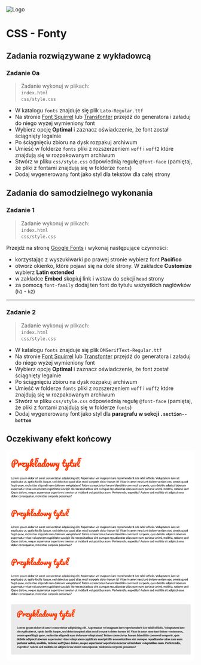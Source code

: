 <img alt="Logo" src="http://coderslab.pl/img/coderslab-logo.png" width="400">

# CSS - Fonty


## Zadania rozwiązywane z wykładowcą

### Zadanie 0a

> Zadanie wykonuj w plikach:  
> `index.html`  
> `css/style.css` 

- W katalogu `fonts` znajduje się plik `Lato-Regular.ttf`
- Na stronie [Font Squirrel](https://www.fontsquirrel.com/tools/webfont-generator) lub [Transfonter](https://transfonter.org/) przejdź do generatora i załaduj do niego wyżej wymieniony font
- Wybierz opcję **Optimal** i zaznacz oświadczenie, że font został ściągnięty legalnie
- Po ściągnięciu zbioru na dysk rozpakuj archiwum
- Umieść w folderze `fonts` pliki z rozszerzeniem `woff` i `woff2` które znajdują się w rozpakowanym archiwum
- Stwórz w pliku `css/style.css` odpowiednią regułę `@font-face` (pamiętaj, że pliki z fontami znajdują się w folderze `fonts`)
- Dodaj wygenerowany font jako styl dla tekstów dla całej strony


## Zadania do samodzielnego wykonania

### Zadanie 1

> Zadanie wykonuj w plikach:  
> `index.html`  
> `css/style.css` 

Przejdź na stronę [Google Fonts](https://www.google.com/fonts) i wykonaj następujące czynności:

- korzystając z wyszukiwarki po prawej stronie wybierz font **Pacifico**
- otwórz okienko, które pojawi się na dole strony. W zakładce **Customize** wybierz **Latin extended**
- w zakładce **Embed** skopiuj link i wstaw do sekcji `head` strony
- za pomocą `font-family` dodaj ten font do tytułu wszystkich nagłówków (`h1` - `h2`)

--- 

### Zadanie 2

> Zadanie wykonuj w plikach:  
> `index.html`  
> `css/style.css` 

- W katalogu `fonts` znajduje się plik `DMSerifText-Regular.ttf`
- Na stronie [Font Squirrel](https://www.fontsquirrel.com/tools/webfont-generator) lub [Transfonter](https://transfonter.org/) przejdź do generatora i załaduj do niego wyżej wymieniony font
- Wybierz opcję **Optimal** i zaznacz oświadczenie, że font został ściągnięty legalnie
- Po ściągnięciu zbioru na dysk rozpakuj archiwum
- Umieść w folderze `fonts` pliki z rozszerzeniem `woff` i `woff2` które znajdują się w rozpakowanym archiwum
- Stwórz w pliku `css/style.css` odpowiednią regułę `@font-face` (pamiętaj, że pliki z fontami znajdują się w folderze `fonts`)
- Dodaj wygenerowany font jako styl dla **paragrafu w sekcji `.section--bottom`**



## Oczekiwany efekt końcowy
![](images/final-look.png)
